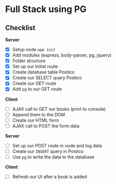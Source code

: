 # Full Stack using PG

## Checklist
**Server**

- [x] Setup node `npm init`
 - [x] Add modules (express, body-parser, pg, jquery)
 - [x] Folder structure
 - [x] Set up our initial route
- [x] Create database table Postico
- [x] Create our SELECT query Postico
- [x] Create our GET route
- [x] Add `pg` to our GET route

**Client**

- [ ] AJAX call to GET our books (print to console)
- [ ] Append them to the DOM
- [ ] Create our HTML form
- [ ] AJAX call to POST the form data

**Server**

- [ ] Set up our POST route in node and log data
- [ ] Create our `INSERT` query in Postico
- [ ] Use `pg` to write the data to the database

**Client**

- [ ] Refresh our UI after a book is added
